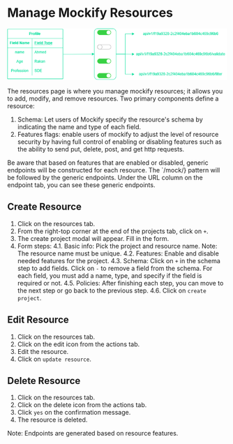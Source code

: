 # Manage Mockify Resources

![resourcespage](https://github.com/ARAldhafeeri/mockify-docs/blob/main/imgs/resourcespage.png?raw=true)

The resources page is where you manage mockify resources; it allows you to add, modify, and remove resources.  Two primary components define a resource:

1. Schema: Let users of Mockify specify the resource's schema by indicating the name and type of each field.
2. Features flags: enable users of mockify to adjust the level of resource security by having full control of enabling or disabling features such as the  ability to send put, delete, post, and get http requests.


Be aware that based on features that are enabled or disabled, generic endpoints will be constructed for each resource. The `<domainName>/mock/<resourceUID>} pattern will be followed by the generic endpoints. Under the URL column on the endpoint tab, you can see these generic endpoints.

## Create Resource

1. Click on the resources tab.
2. From the right-top corner at the end of the projects tab, click on `+`.
3. The create project modal will appear. Fill in the form.
4. Form steps:
   4.1. Basic info: Pick the project and resource name. Note: The resource name must be unique.
   4.2. Features: Enable and disable needed features for the project.
   4.3. Schema: Click on `+` in the schema step to add fields. Click on `-` to remove a field from the schema. For each field, you must add a name, type, and specify if the field is required or not.
   4.5. Policies: After finishing each step, you can move to the next step or go back to the previous step.
   4.6. Click on `create project`.

## Edit Resource

1. Click on the resources tab.
2. Click on the edit icon from the actions tab.
3. Edit the resource.
4. Click on `update resource`.

## Delete Resource

1. Click on the resources tab.
2. Click on the delete icon from the actions tab.
3. Click `yes` on the confirmation message.
4. The resource is deleted.

Note: Endpoints are generated based on resource features.
